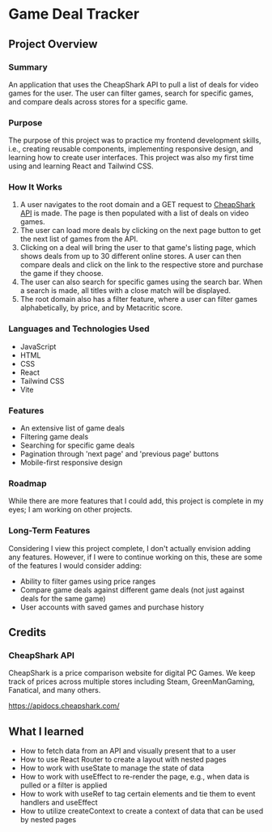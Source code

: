 # Game Deal Tracker


## Project Overview
### Summary
An application that uses the CheapShark API to pull a list of deals for video games for the user. The user can filter games, search for specific games, and compare deals across stores for a specific game.

### Purpose
The purpose of this project was to practice my frontend development skills, i.e., creating reusable components, implementing responsive design, and learning how to create user interfaces. This project was also my first time using and learning React and Tailwind CSS. 

### How It Works
1. A user navigates to the root domain and a GET request to [CheapShark API](https://apidocs.cheapshark.com/) is made. The page is then populated with a list of deals on video games.
2. The user can load more deals by clicking on the next page button to get the next list of games from the API. 
3. Clicking on a deal will bring the user to that game's listing page, which shows deals from up to 30 different online stores. A user can then compare deals and click on the link to the respective store and purchase the game if they choose.
4. The user can also search for specific games using the search bar. When a search is made, all titles with a close match will be displayed.
5. The root domain also has a filter feature, where a user can filter games alphabetically, by price, and by Metacritic score. 

### Languages and Technologies Used
- JavaScript
- HTML
- CSS
- React
- Tailwind CSS
- Vite

### Features
- An extensive list of game deals
- Filtering game deals
- Searching for specific game deals
- Pagination through 'next page' and 'previous page' buttons
- Mobile-first responsive design

### Roadmap
While there are more features that I could add, this project is complete in my eyes; I am working on other projects. 

### Long-Term Features
Considering I view this project complete, I don't actually envision adding any features. However, if I were to continue working on this, these are some of the features I would consider adding:
- Ability to filter games using price ranges
- Compare game deals against different game deals (not just against deals for the same game)
- User accounts with saved games and purchase history


## Credits
### CheapShark API
CheapShark is a price comparison website for digital PC Games. We keep track of prices across multiple stores including Steam, GreenManGaming, Fanatical, and many others.

https://apidocs.cheapshark.com/ 


## What I learned
- How to fetch data from an API and visually present that to a user
- How to use React Router to create a layout with nested pages
- How to work with useState to manage the state of data
- How to work with useEffect to re-render the page, e.g., when data is pulled or a filter is applied
- How to work with useRef to tag certain elements and tie them to event handlers and useEffect
- How to utilize createContext to create a context of data that can be used by nested pages
